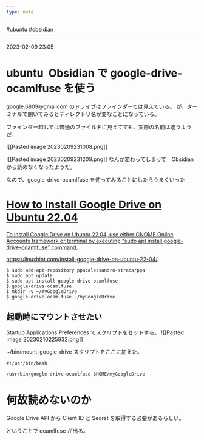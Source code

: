 ```yaml
---
type: note
---
```


#ubuntu #obsidian

---
2023-02-09  23:05

# ubuntu  Obsidian で google-drive-ocamlfuse を使う

google.6809@gmailcom のドライブはファインダーでは見えている。
が、ターミナルで開いてみるとディレクトリ名が変なことになっている。

ファインダー越しでは普通のファイル名に見えてても、実際の名前は違うようだ。


![[Pasted image 20230209231008.png]]

![[Pasted image 20230209231209.png]]
なんか変わってしまって　Obsidian から読めなくなったようだ。

なので、google-drive-ocamlfuse を使ってみることにしたらうまくいった

<div class="rich-link-card-container"><a class="rich-link-card" href="https://linuxhint.com/install-google-drive-on-ubuntu-22-04/" target="_blank">
	<div class="rich-link-image-container">
		<div class="rich-link-image" style="background-image: url('https://linuxhint.com/wp-content/uploads/2021/09/cropped-512x512_linuxhint-192x192.png')">
	</div>
	</div>
	<div class="rich-link-card-text">
		<h1 class="rich-link-card-title">How to Install Google Drive on Ubuntu 22.04</h1>
		<p class="rich-link-card-description">
		To install Google Drive on Ubuntu 22.04, use either GNOME Online Accounts framework or terminal by executing “sudo apt install google-drive-ocamlfuse” command.
		</p>
		<p class="rich-link-href">
		https://linuxhint.com/install-google-drive-on-ubuntu-22-04/
		</p>
	</div>
</a></div>



```shell
$ sudo add-apt-repository ppa:alessandro-strada/ppa
$ sudo apt update
$ sudo apt install google-drive-ocamlfuse
$ google-drive-ocamlfuse
$ mkdir -v ~/myGoogleDrive
$ google-drive-ocamlfuse ~/myGoogleDrive

```




## 起動時にマウントさせたい

Startup Applications Preferences でスクリプトをセットする。
![[Pasted image 20230210225932.png]]

~/bin/mount_google_drive スクリプトをここに加えた。

```shell
#!/usr/bin/bash                                                                                

/usr/bin/google-drive-ocamlfuse $HOME/myGoogleDrive
```







# 何故読めないのか

Google Drive API から Client ID と Secret を取得する必要があるらしい。

ということで ocamlfuse が出る。

